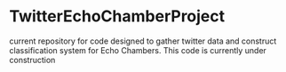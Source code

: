 # TwitterEchoChamberProject
current repository for code designed to gather twitter data and construct classification system for Echo Chambers. This code is currently under construction

